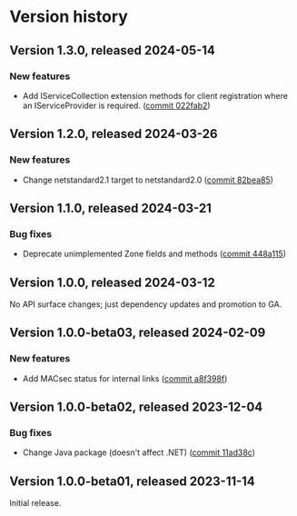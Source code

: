 # Version history

## Version 1.3.0, released 2024-05-14

### New features

- Add IServiceCollection extension methods for client registration where an IServiceProvider is required. ([commit 022fab2](https://github.com/googleapis/google-cloud-dotnet/commit/022fab203f28fb9c608972af7f8b83f571ae5694))

## Version 1.2.0, released 2024-03-26

### New features

- Change netstandard2.1 target to netstandard2.0 ([commit 82bea85](https://github.com/googleapis/google-cloud-dotnet/commit/82bea850661975b9750ac30753528cc9d2e05240))

## Version 1.1.0, released 2024-03-21

### Bug fixes

- Deprecate unimplemented Zone fields and methods ([commit 448a115](https://github.com/googleapis/google-cloud-dotnet/commit/448a115588ae828f33c669df2321f9221e295bd9))

## Version 1.0.0, released 2024-03-12

No API surface changes; just dependency updates and promotion to GA.

## Version 1.0.0-beta03, released 2024-02-09

### New features

- Add MACsec status for internal links ([commit a8f398f](https://github.com/googleapis/google-cloud-dotnet/commit/a8f398f342d7d167cf4df6fea98c0d9ed89ba595))

## Version 1.0.0-beta02, released 2023-12-04

### Bug fixes

- Change Java package (doesn't affect .NET) ([commit 11ad38c](https://github.com/googleapis/google-cloud-dotnet/commit/11ad38c1d18e1ac4e0fc75ea1b21606e19143ba1))
## Version 1.0.0-beta01, released 2023-11-14

Initial release.
